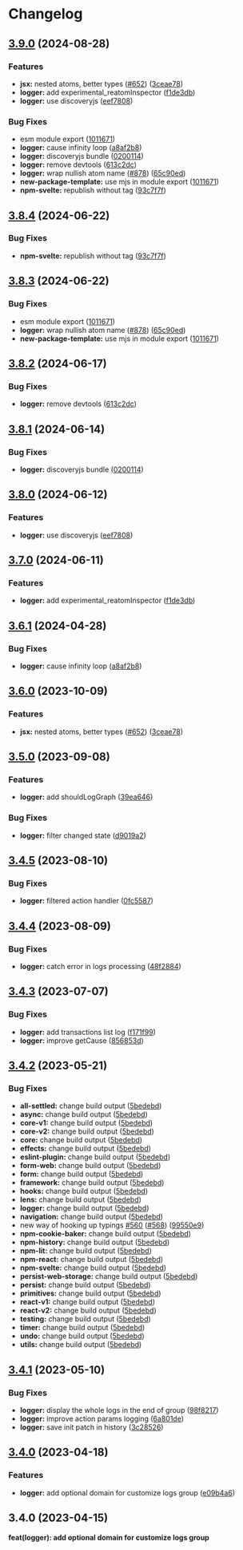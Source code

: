 # Changelog

## [3.9.0](https://github.com/XaveScor/reatom/compare/logger-v3.8.4...logger-v3.9.0) (2024-08-28)


### Features

* **jsx:** nested atoms, better types ([#652](https://github.com/XaveScor/reatom/issues/652)) ([3ceae78](https://github.com/XaveScor/reatom/commit/3ceae788da52ff40a561ce5b2fc5371475fb7d7c))
* **logger:** add experimental_reatomInspector ([f1de3db](https://github.com/XaveScor/reatom/commit/f1de3db5eafb1822d974e43325b73f1f606591b5))
* **logger:** use discoveryjs ([eef7808](https://github.com/XaveScor/reatom/commit/eef7808cff6e36f16dfd97396e95f230f6dc4bda))


### Bug Fixes

* esm module export ([1011671](https://github.com/XaveScor/reatom/commit/10116719dd92d8102352a39e4ed772b8173d8668))
* **logger:** cause infinity loop ([a8af2b8](https://github.com/XaveScor/reatom/commit/a8af2b824e4772e64eb6c85695eba494856e52cf))
* **logger:** discoveryjs bundle ([0200114](https://github.com/XaveScor/reatom/commit/020011447a3f379a182f4b9dbb4dc754b46a4a85))
* **logger:** remove devtools ([613c2dc](https://github.com/XaveScor/reatom/commit/613c2dcb8eb894ad49a7de71d852ed9f86ee6834))
* **logger:** wrap nullish atom name ([#878](https://github.com/XaveScor/reatom/issues/878)) ([65c90ed](https://github.com/XaveScor/reatom/commit/65c90ed75c88d737a32c1e459d127980df1e4161))
* **new-package-template:** use mjs in module export ([1011671](https://github.com/XaveScor/reatom/commit/10116719dd92d8102352a39e4ed772b8173d8668))
* **npm-svelte:** republish without tag ([93c7f7f](https://github.com/XaveScor/reatom/commit/93c7f7f5ec58247b1b3aec854cd83b0a0ecd6a6c))

## [3.8.4](https://github.com/artalar/reatom/compare/logger-v3.8.3...logger-v3.8.4) (2024-06-22)


### Bug Fixes

* **npm-svelte:** republish without tag ([93c7f7f](https://github.com/artalar/reatom/commit/93c7f7f5ec58247b1b3aec854cd83b0a0ecd6a6c))

## [3.8.3](https://github.com/artalar/reatom/compare/logger-v3.8.2...logger-v3.8.3) (2024-06-22)


### Bug Fixes

* esm module export ([1011671](https://github.com/artalar/reatom/commit/10116719dd92d8102352a39e4ed772b8173d8668))
* **logger:** wrap nullish atom name ([#878](https://github.com/artalar/reatom/issues/878)) ([65c90ed](https://github.com/artalar/reatom/commit/65c90ed75c88d737a32c1e459d127980df1e4161))
* **new-package-template:** use mjs in module export ([1011671](https://github.com/artalar/reatom/commit/10116719dd92d8102352a39e4ed772b8173d8668))

## [3.8.2](https://github.com/artalar/reatom/compare/logger-v3.8.1...logger-v3.8.2) (2024-06-17)


### Bug Fixes

* **logger:** remove devtools ([613c2dc](https://github.com/artalar/reatom/commit/613c2dcb8eb894ad49a7de71d852ed9f86ee6834))

## [3.8.1](https://github.com/artalar/reatom/compare/logger-v3.8.0...logger-v3.8.1) (2024-06-14)


### Bug Fixes

* **logger:** discoveryjs bundle ([0200114](https://github.com/artalar/reatom/commit/020011447a3f379a182f4b9dbb4dc754b46a4a85))

## [3.8.0](https://github.com/artalar/reatom/compare/logger-v3.7.0...logger-v3.8.0) (2024-06-12)


### Features

* **logger:** use discoveryjs ([eef7808](https://github.com/artalar/reatom/commit/eef7808cff6e36f16dfd97396e95f230f6dc4bda))

## [3.7.0](https://github.com/artalar/reatom/compare/logger-v3.6.1...logger-v3.7.0) (2024-06-11)


### Features

* **logger:** add experimental_reatomInspector ([f1de3db](https://github.com/artalar/reatom/commit/f1de3db5eafb1822d974e43325b73f1f606591b5))

## [3.6.1](https://github.com/artalar/reatom/compare/logger-v3.6.0...logger-v3.6.1) (2024-04-28)


### Bug Fixes

* **logger:** cause infinity loop ([a8af2b8](https://github.com/artalar/reatom/commit/a8af2b824e4772e64eb6c85695eba494856e52cf))

## [3.6.0](https://github.com/artalar/reatom/compare/logger-v3.5.0...logger-v3.6.0) (2023-10-09)


### Features

* **jsx:** nested atoms, better types ([#652](https://github.com/artalar/reatom/issues/652)) ([3ceae78](https://github.com/artalar/reatom/commit/3ceae788da52ff40a561ce5b2fc5371475fb7d7c))

## [3.5.0](https://github.com/artalar/reatom/compare/logger-v3.4.5...logger-v3.5.0) (2023-09-08)


### Features

* **logger:** add shouldLogGraph ([39ea646](https://github.com/artalar/reatom/commit/39ea64680cdf0dea23045e7d13c6a45e927df541))


### Bug Fixes

* **logger:** filter changed state ([d9019a2](https://github.com/artalar/reatom/commit/d9019a2acb34bdd09d89aa0028754269d4024852))

## [3.4.5](https://github.com/artalar/reatom/compare/logger-v3.4.4...logger-v3.4.5) (2023-08-10)


### Bug Fixes

* **logger:** filtered action handler ([0fc5587](https://github.com/artalar/reatom/commit/0fc5587cc28df45f23aca0985ce822fbaf410812))

## [3.4.4](https://github.com/artalar/reatom/compare/logger-v3.4.3...logger-v3.4.4) (2023-08-09)


### Bug Fixes

* **logger:** catch error in logs processing ([48f2884](https://github.com/artalar/reatom/commit/48f2884e9cfc65ba2d952d586125493474c19ec6))

## [3.4.3](https://github.com/artalar/reatom/compare/logger-v3.4.2...logger-v3.4.3) (2023-07-07)


### Bug Fixes

* **logger:** add transactions list log ([f171f99](https://github.com/artalar/reatom/commit/f171f99af5d120235222bb7bc293c808c95c84d9))
* **logger:** improve getCause ([856853d](https://github.com/artalar/reatom/commit/856853d4dad0387773dd54358c3f8addc7e11cce))

## [3.4.2](https://github.com/artalar/reatom/compare/logger-v3.4.1...logger-v3.4.2) (2023-05-21)


### Bug Fixes

* **all-settled:** change build output ([5bedebd](https://github.com/artalar/reatom/commit/5bedebda3a1ee92850d10f767686303b8ec2ba0e))
* **async:** change build output ([5bedebd](https://github.com/artalar/reatom/commit/5bedebda3a1ee92850d10f767686303b8ec2ba0e))
* **core-v1:** change build output ([5bedebd](https://github.com/artalar/reatom/commit/5bedebda3a1ee92850d10f767686303b8ec2ba0e))
* **core-v2:** change build output ([5bedebd](https://github.com/artalar/reatom/commit/5bedebda3a1ee92850d10f767686303b8ec2ba0e))
* **core:** change build output ([5bedebd](https://github.com/artalar/reatom/commit/5bedebda3a1ee92850d10f767686303b8ec2ba0e))
* **effects:** change build output ([5bedebd](https://github.com/artalar/reatom/commit/5bedebda3a1ee92850d10f767686303b8ec2ba0e))
* **eslint-plugin:** change build output ([5bedebd](https://github.com/artalar/reatom/commit/5bedebda3a1ee92850d10f767686303b8ec2ba0e))
* **form-web:** change build output ([5bedebd](https://github.com/artalar/reatom/commit/5bedebda3a1ee92850d10f767686303b8ec2ba0e))
* **form:** change build output ([5bedebd](https://github.com/artalar/reatom/commit/5bedebda3a1ee92850d10f767686303b8ec2ba0e))
* **framework:** change build output ([5bedebd](https://github.com/artalar/reatom/commit/5bedebda3a1ee92850d10f767686303b8ec2ba0e))
* **hooks:** change build output ([5bedebd](https://github.com/artalar/reatom/commit/5bedebda3a1ee92850d10f767686303b8ec2ba0e))
* **lens:** change build output ([5bedebd](https://github.com/artalar/reatom/commit/5bedebda3a1ee92850d10f767686303b8ec2ba0e))
* **logger:** change build output ([5bedebd](https://github.com/artalar/reatom/commit/5bedebda3a1ee92850d10f767686303b8ec2ba0e))
* **navigation:** change build output ([5bedebd](https://github.com/artalar/reatom/commit/5bedebda3a1ee92850d10f767686303b8ec2ba0e))
* new way of hooking up typings [#560](https://github.com/artalar/reatom/issues/560) ([#568](https://github.com/artalar/reatom/issues/568)) ([99550e9](https://github.com/artalar/reatom/commit/99550e98c34df7efd8431282a868a0483bed5dc8))
* **npm-cookie-baker:** change build output ([5bedebd](https://github.com/artalar/reatom/commit/5bedebda3a1ee92850d10f767686303b8ec2ba0e))
* **npm-history:** change build output ([5bedebd](https://github.com/artalar/reatom/commit/5bedebda3a1ee92850d10f767686303b8ec2ba0e))
* **npm-lit:** change build output ([5bedebd](https://github.com/artalar/reatom/commit/5bedebda3a1ee92850d10f767686303b8ec2ba0e))
* **npm-react:** change build output ([5bedebd](https://github.com/artalar/reatom/commit/5bedebda3a1ee92850d10f767686303b8ec2ba0e))
* **npm-svelte:** change build output ([5bedebd](https://github.com/artalar/reatom/commit/5bedebda3a1ee92850d10f767686303b8ec2ba0e))
* **persist-web-storage:** change build output ([5bedebd](https://github.com/artalar/reatom/commit/5bedebda3a1ee92850d10f767686303b8ec2ba0e))
* **persist:** change build output ([5bedebd](https://github.com/artalar/reatom/commit/5bedebda3a1ee92850d10f767686303b8ec2ba0e))
* **primitives:** change build output ([5bedebd](https://github.com/artalar/reatom/commit/5bedebda3a1ee92850d10f767686303b8ec2ba0e))
* **react-v1:** change build output ([5bedebd](https://github.com/artalar/reatom/commit/5bedebda3a1ee92850d10f767686303b8ec2ba0e))
* **react-v2:** change build output ([5bedebd](https://github.com/artalar/reatom/commit/5bedebda3a1ee92850d10f767686303b8ec2ba0e))
* **testing:** change build output ([5bedebd](https://github.com/artalar/reatom/commit/5bedebda3a1ee92850d10f767686303b8ec2ba0e))
* **timer:** change build output ([5bedebd](https://github.com/artalar/reatom/commit/5bedebda3a1ee92850d10f767686303b8ec2ba0e))
* **undo:** change build output ([5bedebd](https://github.com/artalar/reatom/commit/5bedebda3a1ee92850d10f767686303b8ec2ba0e))
* **utils:** change build output ([5bedebd](https://github.com/artalar/reatom/commit/5bedebda3a1ee92850d10f767686303b8ec2ba0e))

## [3.4.1](https://github.com/artalar/reatom/compare/logger-v3.4.0...logger-v3.4.1) (2023-05-10)


### Bug Fixes

* **logger:** display the whole logs in the end of group ([98f8217](https://github.com/artalar/reatom/commit/98f8217ae297a508b5b781b696eaf60cb870228d))
* **logger:** improve action params logging ([6a801de](https://github.com/artalar/reatom/commit/6a801de57b1916adb5a7b0feae7c25ad2095fce6))
* **logger:** save init patch in history ([3c28526](https://github.com/artalar/reatom/commit/3c28526c4bc0b02787c69bd297d3af2729fa971d))

## [3.4.0](https://github.com/artalar/reatom/compare/logger-v3.3.1...logger-v3.4.0) (2023-04-18)


### Features

* **logger:** add optional domain for customize logs group ([e09b4a6](https://github.com/artalar/reatom/commit/e09b4a65cbfb2bbf0e3559f1c3518622f688db48))

## 3.4.0 (2023-04-15)

**feat(logger): add optional domain for customize logs group**
